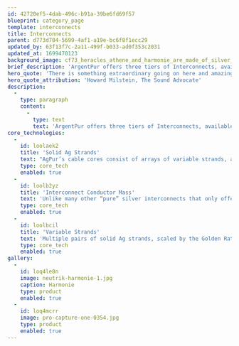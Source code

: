```yaml
---
id: 42720ef5-4dab-496c-b91a-39be6fd69f57
blueprint: category_page
template: interconnects
title: Interconnects
parent: d773d704-5699-4af1-a19e-bc6f8f1ecc29
updated_by: 63f13f7c-2a11-499f-b033-ad0f353c2031
updated_at: 1699470123
background_image: cf73_heracles_athene_and_harmonie_are_made_of_silver_metal_show_583295f2-b2fa-4f8b-8966-f48877eb394d.jpg
brief_description: 'ArgentPur offers three tiers of Interconnects, available both single ended (RCA) and balanced (XLR).'
hero_quote: 'There is something extraordinary going on here and amazingly beautiful... Could it be magic?'
hero_quote_attribution: 'Howard Milstein, The Sound Advocate'
description:
  -
    type: paragraph
    content:
      -
        type: text
        text: 'ArgentPur offers three tiers of Interconnects, available both single ended (RCA) and balanced (XLR).'
core_technologies:
  -
    id: loolaek2
    title: 'Solid Ag Strands'
    text: "AgPur’s cable cores consist of arrays of variable strands, arranged in accordance with the Golden Mean ratio. Each hand-polished silver strand sits in its own voluminous air-cushion within a fluorocarbon barrier to provide vanishingly low dielectric interference.\LThis purely holistic strand arrangement ensures optimal performance by also eliminating cross-strand effects whilst ensuring low capacitance.\LAgPur thus provides a complete 100% silver pathway, using only roomy Teflon  ”air-tubes” as physical barriers.\L\LNo PVC, PE, other plastics, textiles or foams are used!"
    type: core_tech
    enabled: true
  -
    id: loolb2yz
    title: 'Interconnect Conductor Mass'
    text: 'Unlike many other “pure” silver interconnects that only offer 19-24AWG total conductor mass, thus possibly reducing signal current, silver mass in AGPur starts at 19 AWG in its Harmonie model, increasing to 18 AWG in the higher resolution Athène, culminating in an unheard of 16 AWG in the peerless Heracles, providing extremely low series resistance and huge bass slam!'
    type: core_tech
    enabled: true
  -
    id: loolbcil
    title: 'Variable Strands'
    text: 'Multiple pairs of solid Ag strands, scaled by the Golden Ratio (1.168), combine to provide a naturally balanced musical portrayal through all octaves... with unmatched air, top octave resolution, and exquisitely detailed stage imagery.'
    type: core_tech
    enabled: true
gallery:
  -
    id: loq4le8n
    image: neutrik-harmonie-1.jpg
    caption: Harmonie
    type: product
    enabled: true
  -
    id: loq4mcrr
    image: pro-capture-one-0354.jpg
    type: product
    enabled: true
---
```

